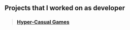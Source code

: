 ## Projects that I worked on as developer

> ### [Hyper-Casual Games ](https://github.com/Ufukdmr/Sefa_Ufuk_Demir/blob/main/HyperCasualGames.md)   
  
